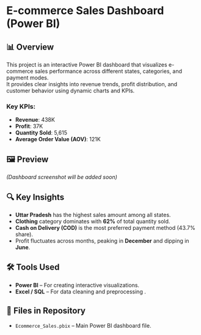 # E-commerce Sales Dashboard (Power BI)

## 📊 Overview
This project is an interactive Power BI dashboard that visualizes e-commerce sales performance across different states, categories, and payment modes.  
It provides clear insights into revenue trends, profit distribution, and customer behavior using dynamic charts and KPIs.

### Key KPIs:
- **Revenue**: 438K
- **Profit**: 37K
- **Quantity Sold**: 5,615
- **Average Order Value (AOV)**: 121K

## 🖼 Preview
*(Dashboard screenshot will be added soon)*

## 🔍 Key Insights
- **Uttar Pradesh** has the highest sales amount among all states.
- **Clothing** category dominates with **62%** of total quantity sold.
- **Cash on Delivery (COD)** is the most preferred payment method (43.7% share).
- Profit fluctuates across months, peaking in **December** and dipping in **June**.

## 🛠 Tools Used
- **Power BI** – For creating interactive visualizations.
- **Excel / SQL** – For data cleaning and preprocessing .

## 📂 Files in Repository
- `Ecommerce_Sales.pbix` – Main Power BI dashboard file.
